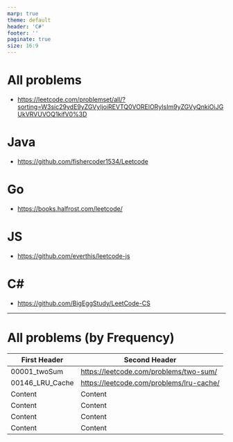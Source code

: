 ```yaml
---
marp: true
theme: default
header: 'C#'
footer: ''
paginate: true
size: 16:9
---
```

# All problems
- https://leetcode.com/problemset/all/?sorting=W3sic29ydE9yZGVyIjoiREVTQ0VORElORyIsIm9yZGVyQnkiOiJGUkVRVUVOQ1kifV0%3D

# Java
- https://github.com/fishercoder1534/Leetcode
# Go
- https://books.halfrost.com/leetcode/
# JS
- https://github.com/everthis/leetcode-js
# C#
- https://github.com/BigEggStudy/LeetCode-CS
---
# All problems (by Frequency)
| First Header      | Second Header |
| -------------     | ------------- |
| 00001_twoSum      | https://leetcode.com/problems/two-sum/  |
| 00146_LRU_Cache   | https://leetcode.com/problems/lru-cache/  |
| Content           | Content  |
| Content           | Content  |
| Content           | Content  |
| Content           | Content  |
